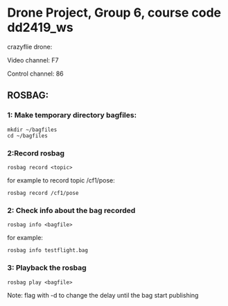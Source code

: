 # Drone Project, Group 6, course code dd2419_ws
crazyflie drone:

Video channel: F7

Control channel: 86

## ROSBAG:
### 1: Make temporary directory bagfiles:
```
mkdir ~/bagfiles
cd ~/bagfiles

```
### 2:Record rosbag
```
rosbag record <topic>
```

for example to record topic /cf1/pose:
```
rosbag record /cf1/pose
```
### 2: Check info about the bag recorded
```
rosbag info <bagfile> 
```
for example:

```
rosbag info testflight.bag 
```

### 3: Playback the rosbag
```
rosbag play <bagfile>
```
Note: flag with -d to change the delay until the bag start publishing
